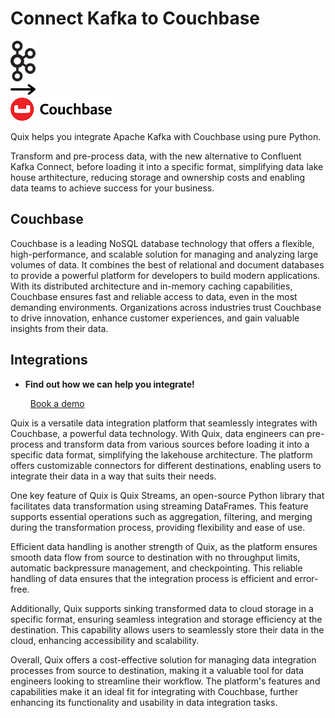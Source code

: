 # Connect Kafka to Couchbase

<div class="connect-images cards blog-grid-card" markdown>
<div>
<img src="../images/kafka_logo.png" width="40px" />
</div>
<div>
<img src="../images/arrow.svg" width="40px" />
</div>
<div>
<img src="./images/couchbase_1.jpg" />
</div>
</div>

Quix helps you integrate Apache Kafka with Couchbase using pure Python.

Transform and pre-process data, with the new alternative to Confluent Kafka Connect, before loading it into a specific format, simplifying data lake house arthitecture, reducing storage and ownership costs and enabling data teams to achieve success for your business.

## Couchbase

Couchbase is a leading NoSQL database technology that offers a flexible, high-performance, and scalable solution for managing and analyzing large volumes of data. It combines the best of relational and document databases to provide a powerful platform for developers to build modern applications. With its distributed architecture and in-memory caching capabilities, Couchbase ensures fast and reliable access to data, even in the most demanding environments. Organizations across industries trust Couchbase to drive innovation, enhance customer experiences, and gain valuable insights from their data.

## Integrations

<div class="grid cards" markdown>

- __Find out how we can help you integrate!__

    <a class="md-button md-button--primary" href="https://share.hsforms.com/1iW0TmZzKQMChk0lxd_tGiw4yjw2?__hstc=175542013.2303933fbd746c0ac86d9ccbe9bc9100.1728383268831.1729603416735.1729620918855.31&__hssc=175542013.1.1729620918855&__hsfp=2132701734" target="_blank" style="margin:.5rem;">Book a demo</a>

</div>


Quix is a versatile data integration platform that seamlessly integrates with Couchbase, a powerful data technology. With Quix, data engineers can pre-process and transform data from various sources before loading it into a specific data format, simplifying the lakehouse architecture. The platform offers customizable connectors for different destinations, enabling users to integrate their data in a way that suits their needs.

One key feature of Quix is Quix Streams, an open-source Python library that facilitates data transformation using streaming DataFrames. This feature supports essential operations such as aggregation, filtering, and merging during the transformation process, providing flexibility and ease of use.

Efficient data handling is another strength of Quix, as the platform ensures smooth data flow from source to destination with no throughput limits, automatic backpressure management, and checkpointing. This reliable handling of data ensures that the integration process is efficient and error-free.

Additionally, Quix supports sinking transformed data to cloud storage in a specific format, ensuring seamless integration and storage efficiency at the destination. This capability allows users to seamlessly store their data in the cloud, enhancing accessibility and scalability.

Overall, Quix offers a cost-effective solution for managing data integration processes from source to destination, making it a valuable tool for data engineers looking to streamline their workflow. The platform's features and capabilities make it an ideal fit for integrating with Couchbase, further enhancing its functionality and usability in data integration tasks.

